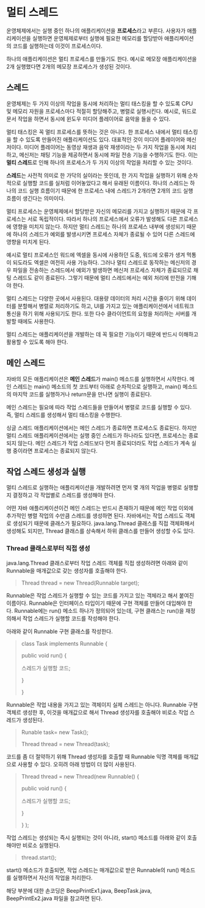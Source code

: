 # 멀티 스레드
운영체제에서는 실행 중인 하나의 애플리케이션을 **프로세스**라고 부른다. 사용자가 애플리케이션을 실행하면 운영체제로부터 실행에 필요한 메모리를 할당받아 애플리케이션의 코드를 실행하는데 이것이 프로세스이다.

하나의 애플리케이션은 멀티 프로세스를 만들기도 한다. 예시로 메모장 애플리케이션을 2개 실행했다면 2개의 메모장 프로세스가 생성된 것이다.

## 스레드
운영체제는 두 가지 이상의 작업을 동시에 처리하는 멀티 태스킹을 할 수 있도록 CPU 및 메모리 자원을 프로세스마다 적절히 할당해주고, 병렬로 실행시킨다. 예시로, 워드로 문서 작업을 하면서 동시에 윈도우 미디어 플레이어로 음악을 들을 수 있다.

멀티 태스킹은 꼭 멀티 프로세스를 뜻하는 것은 아니다. 한 프로세스 내에서 멀티 태스킹을 할 수 있도록 만들어진 애플리케이션도 있다. 대표적인 것이 미디어 플레이어와 메신저이다. 미디어 플레이어는 동영상 재생과 음악 재생이라는 두 가지 작업을 동시에 처리하고, 메신저는 채팅 기능을 제공하면서 동시에 파일 전송 기능을 수행하기도 한다. 이는 **멀티 스레드**로 인해 하나의 프로세스가 두 가지 이상의 작업을 처리할 수 있는 것이다.

**스레드**는 사전적 의미로 한 가닥의 실이라는 뜻인데, 한 가지 작업을 실행하기 위해 순차적으로 실행할 코드를 실처럼 이어놓았다고 해서 유래된 이름이다. 하나의 스레드는 하나의 코드 실행 흐름이기 때문에 한 프로세스 내에 스레드가 2개라면 2개의 코드 실행 흐름이 생긴다는 의미이다.

멀티 프로세스는 운영체제에서 할당받은 자신의 메모리를 가지고 실행하기 때문에 각 프로세스는 서로 독립적이다. 따라서 하나의 프로세스에서 오류가 발생해도 다른 프로세스에 영향을 미치지 않는다. 하지만 멀티 스레드는 하나의 프로세스 내부에 생성되기 때문에 하나의 스레드가 예외를 발생시키면 프로세스 자체가 종료될 수 있어 다른 스레드에 영향을 미치게 된다.

예시로 멀티 프로세스인 워드에 엑셀을 동시에 사용하던 도중, 워드에 오류가 생겨 먹통이 되도라도 엑셀은 여전히 사용 가능하다. 그러나 멀티 스레드로 동작하는 메신저의 경우 파일을 전송하는 스레드에서 예외가 발생하면 메신저 프로세스 자체가 종료되므로 채팅 스레드도 같이 종료된다. 그렇기 때문에 멀티 스레드에서는 예외 처리에 만전을 기해야 한다.

멀티 스레드는 다양한 곳에서 사용된다. 대용량 데이터의 처리 시간을 줄이기 위해 데이터를 분할해서 병렬로 처리하기도 하고, UI를 가지고 있는 애플리케이션에서 네트워크 통신을 하기 위해 사용되기도 한다. 또한 다수 클라이언트의 요청을 처리하는 서버를 개발할 때에도 사용한다.

멀티 스레드는 애플리케이션을 개발하는 데 꼭 필요한 기능이기 때문에 반드시 이해하고 활용할 수 있도록 해야 한다.

## 메인 스레드
자바의 모든 애플리케이션은 **메인 스레드**가 main() 메소드를 실행하면서 시작한다. 메인 스레드는 main() 메소드의 첫 코드부터 아래로 순차적으로 실행하고, main() 메소드의 마지막 코드를 실행하거나 return문을 만나면 실행이 종료된다.

메인 스레드는 필요에 따라 작업 스레드들을 만들어서 병렬로 코드를 실행할 수 있다. 즉, 멀티 스레드를 생성해서 멀티 태스킹을 수행한다.

싱글 스레드 애플리케이션에서는 메인 스레드가 종료하면 프로세스도 종료된다. 하지만 멀티 스레드 애플리케이션에서는 실행 중인 스레드가 하나라도 있다면, 프로세스는 종료되지 않는다. 메인 스레드가 작업 스레드보다 먼저 종료되더라도 작업 스레드가 계속 실행 중이라면 프로세스는 종료되지 않는다.

## 작업 스레드 생성과 실행
멀티 스레드로 실행하는 애플리케이션을 개발하려면 먼저 몇 개의 작업을 병렬로 실행할지 결정하고 각 작업별로 스레드를 생성해야 한다.

어떤 자바 애플리케이션이건 메인 스레드는 반드시 존재하기 때문에 메인 작업 이외에 추가적인 병렬 작업의 수만큼 스레드를 생성하면 된다. 자바에서는 작업 스레드도 객체로 생성되기 때문에 클래스가 필요하다. java.lang.Thread 클래스를 직접 객체화해서 생성해도 되지만, Thread 클래스를 상속해서 하위 클래스를 만들어 생성할 수도 있다.

### Thread 클래스로부터 직접 생성
java.lang.Thread 클래스로부터 작업 스레드 객체를 직접 생성하려면 아래와 같이 Runnable을 매개값으로 갖는 생성자를 호출해야 한다.

> Thread thread = new Thread(Runnable target);

Runnable은 작업 스레드가 실행할 수 있는 코드를 가지고 있는 객체라고 해서 붙여진 이름이다. Runnable은 인터페이스 타입이기 때문에 구현 객체를 만들어 대입해야 한다. Runnable에는 run() 메소드 하나가 정의되어 있는데, 구현 클래스는 run()을 재정의해서 작업 스레드가 실행할 코드를 작성해야 한다.

아래와 같이 Runnable 구현 클래스를 작성한다.

> class Task implements Runnable {
>
> public void run() {
>
> 스레드가 실행할 코드;
>
> }
>
> }

Runnable은 작업 내용을 가지고 있는 객체이지 실제 스레드는 아니다. Runnable 구현 객체르 생성한 후, 이것을 매개값으로 해서 Thread 생성자를 호출해야 비로소 작업 스레드가 생성된다.

> Runable task= new Task();
>
> Thread thread = new Thread(task);

코드를 좀 더 절약하기 위해 Thread 생성자를 호출할 때 Runnable 익명 객체를 매개값으로 사용할 수 있다. 오히려 아래 방법이 더 많이 사용된다.

> Thread thread = new Thread(new Runnable() {
>
> public void run() {
>
> 스레드가 실행할 코드;
>
> }
>
> } );

작업 스레드는 생성되는 즉시 실행되는 것이 아니라, start() 메소드를 아래와 같이 호출해야만 비로소 실행된다.

> thread.start();

start() 메소드가 호출되면, 작업 스레드는 매개값으로 받은 Runnable의 run() 메소드를 실행하면서 자신의 작업을 처리한다.

해당 부분에 대한 손코딩은 BeepPrintEx1.java, BeepTask.java, BeepPrintEx2.java 파일을 참고하면 된다.
